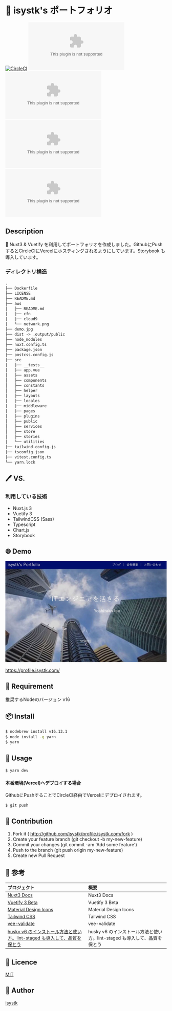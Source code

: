 🌙 isystk's ポートフォリオ
====

[![CircleCI](https://circleci.com/gh/isystk/profile.isystk.com/tree/master.svg?style=svg)](https://circleci.com/gh/isystk/profile.isystk.com/tree/master)
![GitHub issues](https://img.shields.io/github/issues/isystk/profile.isystk.com)
![GitHub forks](https://img.shields.io/github/forks/isystk/profile.isystk.com)
![GitHub stars](https://img.shields.io/github/stars/isystk/profile.isystk.com)
![GitHub license](https://img.shields.io/github/license/isystk/profile.isystk.com)

## Description

📗 Nuxt3 & Vuetify を利用してポートフォリオを作成しました。GithubにPushするとCircleCIにVercelにホスティングされるようにしています。Storybook も導入しています。

### ディレクトリ構造
```
.
├── Dockerfile
├── LICENSE
├── README.md
├── aws
│   ├── README.md
│   ├── cfn
│   ├── cloud9
│   └── network.png
├── demo.jpg
├── dist -> .output/public
├── node_modules
├── nuxt.config.ts
├── package.json
├── postcss.config.js
├── src
│   ├── __tests__
│   ├── app.vue
│   ├── assets
│   ├── components
│   ├── constants
│   ├── helper
│   ├── layouts
│   ├── locales
│   ├── middleware
│   ├── pages
│   ├── plugins
│   ├── public
│   ├── services
│   ├── store
│   ├── stories
│   └── utilities
├── tailwind.config.js
├── tsconfig.json
├── vitest.config.ts
└── yarn.lock

```

## 🖊️ VS. 

### 利用している技術
- Nuxt.js 3
- Vuetify 3
- TailwindCSS (Sass)
- Typescript 
- Chart.js
- Storybook

## 🌐 Demo

![DEMO](./demo.jpg "DEMO")

https://profile.isystk.com/

## 🎨 Requirement

推奨するNodeのバージョン v16

## 📦 Install

```bash
$ nodebrew install v16.13.1 
$ node install -g yarn
$ yarn
```

## 💬 Usage

```bash
$ yarn dev
```

#### 本番環境(Vercel)へデプロイする場合
GithubにPushすることでCircleCI経由でVercelにデプロイされます。
```bash
$ git push
```

## 🔧 Contribution

1. Fork it ( http://github.com/isystk/profile.isystk.com/fork )
2. Create your feature branch (git checkout -b my-new-feature)
3. Commit your changes (git commit -am 'Add some feature')
4. Push to the branch (git push origin my-new-feature)
5. Create new Pull Request

## 🔗 参考


| プロジェクト| 概要|
| :---------------------------------------| :-------------------------------|
| [Nuxt3 Docs](https://v3.nuxtjs.org/guide/concepts/introduction)| Nuxt3 Docs |
| [Vuetify 3 Beta](https://next.vuetifyjs.com/en/getting-started/installation/)| Vuetify 3 Beta |
| [Material Design Icons](https://pictogrammers.github.io/@mdi/font/2.0.46/)| Material Design Icons |
| [Tailwind CSS](https://tailwindcss.com/docs/installation)| Tailwind CSS |
| [vee-validate](https://vee-validate.logaretm.com/v4/guide/components)| vee-validate |
| [husky v6 のインストール方法と使い方。lint-staged も導入して、品質を保とう](https://fwywd.com/tech/husky-setup)| husky v6 のインストール方法と使い方。lint-staged も導入して、品質を保とう |


## 🎫 Licence

[MIT](https://github.com/isystk/profile.isystk.com/blob/master/LICENSE)

## 👀 Author

[isystk](https://github.com/isystk)


